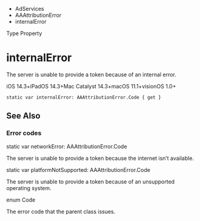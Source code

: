 

- AdServices
- AAAttributionError
-  internalError 

Type Property

# internalError

The server is unable to provide a token because of an internal error.

iOS 14.3+iPadOS 14.3+Mac Catalyst 14.3+macOS 11.1+visionOS 1.0+

``` source
static var internalError: AAAttributionError.Code { get }
```

## See Also

### Error codes

static var networkError: AAAttributionError.Code

The server is unable to provide a token because the internet isn’t available.

static var platformNotSupported: AAAttributionError.Code

The server is unable to provide a token because of an unsupported operating system.

enum Code

The error code that the parent class issues.


